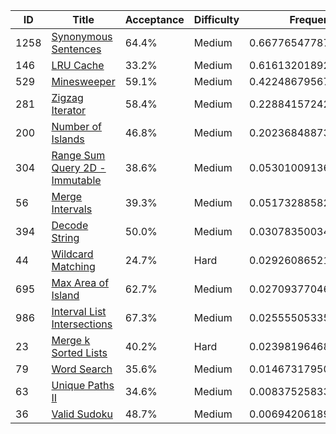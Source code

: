 |ID|Title|Acceptance|Difficulty|Frequency|
|----|-----|----|---|---|
|1258|[Synonymous Sentences]( https://leetcode.com/problems/synonymous-sentences)|64.4%|Medium|0.6677654778785802|
|146|[LRU Cache]( https://leetcode.com/problems/lru-cache)|33.2%|Medium|0.6161320189263424|
|529|[Minesweeper]( https://leetcode.com/problems/minesweeper)|59.1%|Medium|0.42248679567759495|
|281|[Zigzag Iterator]( https://leetcode.com/problems/zigzag-iterator)|58.4%|Medium|0.22884157242884745|
|200|[Number of Islands]( https://leetcode.com/problems/number-of-islands)|46.8%|Medium|0.20236848873924537|
|304|[Range Sum Query 2D - Immutable]( https://leetcode.com/problems/range-sum-query-2d-immutable)|38.6%|Medium|0.053010091368830885|
|56|[Merge Intervals]( https://leetcode.com/problems/merge-intervals)|39.3%|Medium|0.051732885823426|
|394|[Decode String]( https://leetcode.com/problems/decode-string)|50.0%|Medium|0.030783500343535258|
|44|[Wildcard Matching]( https://leetcode.com/problems/wildcard-matching)|24.7%|Hard|0.029260865212976276|
|695|[Max Area of Island]( https://leetcode.com/problems/max-area-of-island)|62.7%|Medium|0.02709377046225989|
|986|[Interval List Intersections]( https://leetcode.com/problems/interval-list-intersections)|67.3%|Medium|0.025555053351030123|
|23|[Merge k Sorted Lists]( https://leetcode.com/problems/merge-k-sorted-lists)|40.2%|Hard|0.023981964686485415|
|79|[Word Search]( https://leetcode.com/problems/word-search)|35.6%|Medium|0.014673179500416637|
|63|[Unique Paths II]( https://leetcode.com/problems/unique-paths-ii)|34.6%|Medium|0.008375258336732413|
|36|[Valid Sudoku]( https://leetcode.com/problems/valid-sudoku)|48.7%|Medium|0.0069420618952821065|
